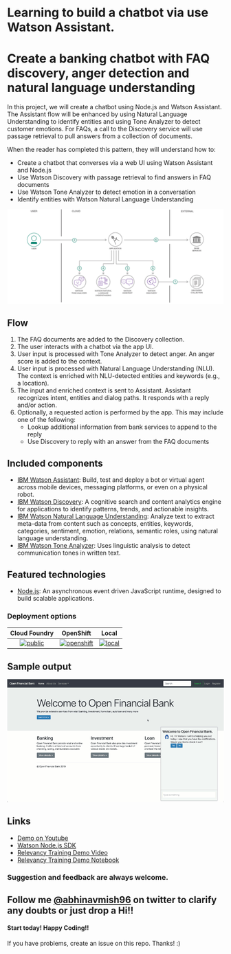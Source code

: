 # Learning to build a chatbot via use Watson Assistant.

# Create a banking chatbot with FAQ discovery, anger detection and natural language understanding

In this project, we will create a chatbot using Node.js and Watson Assistant. The Assistant flow will be enhanced by using Natural Language Understanding to identify entities and using Tone Analyzer to detect customer emotions. For FAQs, a call to the Discovery service will use passage retrieval to pull answers from a collection of documents.

When the reader has completed this pattern, they will understand how to:

* Create a chatbot that converses via a web UI using Watson Assistant and Node.js
* Use Watson Discovery with passage retrieval to find answers in FAQ documents
* Use Watson Tone Analyzer to detect emotion in a conversation
* Identify entities with Watson Natural Language Understanding

![architecture](doc/source/images/architecture.png)

## Flow

1. The FAQ documents are added to the Discovery collection.
2. The user interacts with a chatbot via the app UI.
3. User input is processed with Tone Analyzer to detect anger. An anger score is added to the context.
4. User input is processed with Natural Language Understanding (NLU). The context is enriched with NLU-detected entities and keywords (e.g., a location).
5. The input and enriched context is sent to Assistant. Assistant recognizes intent, entities and dialog paths. It responds with a reply and/or action.
6. Optionally, a requested action is performed by the app. This may include one of the following:
   * Lookup additional information from bank services to append to the reply
   * Use Discovery to reply with an answer from the FAQ documents

## Included components

* [IBM Watson Assistant](https://www.ibm.com/cloud/watson-assistant/): Build, test and deploy a bot or virtual agent across mobile devices, messaging platforms, or even on a physical robot.
* [IBM Watson Discovery](https://www.ibm.com/watson/services/discovery/): A cognitive search and content analytics engine for applications to identify patterns, trends, and actionable insights.
* [IBM Watson Natural Language Understanding](https://www.ibm.com/watson/services/natural-language-understanding/): Analyze text to extract meta-data from content such as concepts, entities, keywords, categories, sentiment, emotion, relations, semantic roles, using natural language understanding.
* [IBM Watson Tone Analyzer](https://www.ibm.com/watson/services/tone-analyzer/): Uses linguistic analysis to detect communication tones in written text.

## Featured technologies

* [Node.js](https://nodejs.org/): An asynchronous event driven JavaScript runtime, designed to build scalable applications.

### Deployment options

| Cloud Foundry | OpenShift | Local |
| :-: | :-: | :-: |
| [![public](https://raw.githubusercontent.com/IBM/pattern-utils/master/deploy-buttons/cf.png)](doc/source/cf.md) | [![openshift](https://raw.githubusercontent.com/IBM/pattern-utils/master/deploy-buttons/openshift.png)](doc/source/openshift.md) | [![local](https://raw.githubusercontent.com/IBM/pattern-utils/master/deploy-buttons/local.png)](doc/source/local.md) |

## Sample output

![demo](doc/source/images/demo.gif)

## Links

* [Demo on Youtube](https://www.youtube.com/watch?v=Jxi7U7VOMYg)
* [Watson Node.js SDK](https://github.com/watson-developer-cloud/node-sdk)
* [Relevancy Training Demo Video](https://www.youtube.com/watch?v=8BiuQKPQZJk)
* [Relevancy Training Demo Notebook](https://github.com/akmnua/relevancy_passage_bww)


### Suggestion and feedback are always welcome.

## Follow me [@abhinavmish96](https://twitter.com/abhinavmish96) on twitter to clarify any doubts or just drop a Hi!!

#### Start today! Happy Coding!!

If you have problems, create an issue on this repo. Thanks! :)
